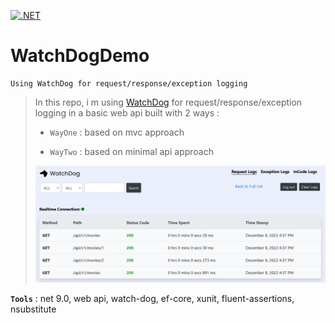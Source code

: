 [![.NET](https://github.com/aimenux/WatchDogDemo/actions/workflows/ci.yml/badge.svg?branch=main)](https://github.com/aimenux/WatchDogDemo/actions/workflows/ci.yml)

# WatchDogDemo
```
Using WatchDog for request/response/exception logging
```

> In this repo, i m using [WatchDog](https://github.com/IzyPro/WatchDog) for request/response/exception logging in a basic web api built with 2 ways :
>
> - `WayOne` : based on mvc approach
>
> - `WayTwo` : based on minimal api approach
>
>
> ![WatchDogDemo](screenshots/WatchDogDemo.png)
>

**`Tools`** : net 9.0, web api, watch-dog, ef-core, xunit, fluent-assertions, nsubstitute
